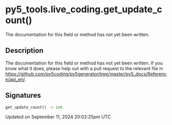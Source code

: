 # py5_tools.live_coding.get_update_count()

The documentation for this field or method has not yet been written.

## Description

The documentation for this field or method has not yet been written. If you know what it does, please help out with a pull request to the relevant file in https://github.com/py5coding/py5generator/tree/master/py5_docs/Reference/api_en/.

## Signatures

```python
get_update_count() -> int
```

Updated on September 11, 2024 20:02:25pm UTC
